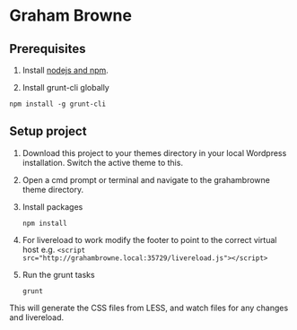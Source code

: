 # Graham Browne

## Prerequisites
1. Install [nodejs and npm](https://nodejs.org/en/download/).

2. Install grunt-cli globally

```
npm install -g grunt-cli
```

## Setup project
1. Download this project to your themes directory in your local Wordpress installation. Switch the active theme to this.

1. Open a cmd prompt or terminal and navigate to the grahambrowne theme directory.

2. Install packages

    ```
    npm install
    ```

3. For livereload to work modify the footer to point to the correct virtual host e.g. ```<script src="http://grahambrowne.local:35729/livereload.js"></script>```

4. Run the grunt tasks

    ```
    grunt
    ```

This will generate the CSS files from LESS, and watch files for any changes and livereload.
